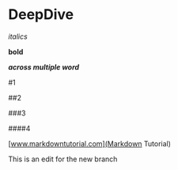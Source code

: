 # DeepDive
_italics_ 

**bold**

_**across multiple word**_

#1

##2

###3

####4

[www.markdowntutorial.com](Markdown Tutorial)

This is an edit for the new branch
